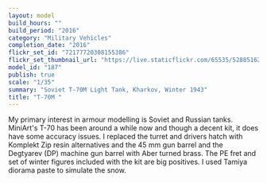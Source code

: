 ```yaml
---
layout: model
build_hours: ""
build_period: "2016"
category: "Military Vehicles"
completion_date: "2016"
flickr_set_id: "72177720308155386"
flickr_set_thumbnail_url: "https://live.staticflickr.com/65535/52885162232_8f491dcdbc_m.jpg"
model_id: "187"
publish: true
scale: "1/35"
summary: "Soviet T-70M Light Tank, Kharkov, Winter 1943"
title: "T-70M "
---
```


My primary interest in armour modelling is Soviet and Russian tanks. MiniArt's T-70 has been around a while now and though a decent kit, it does have some accuracy issues. I replaced the turret and drivers hatch with Komplekt Zip resin alternatives and the 45 mm gun barrel and the Degtyarev (DP) machine gun barrel with Aber turned brass. The PE fret and set of winter figures included with the kit are big positives. I used Tamiya diorama paste to simulate the snow.
